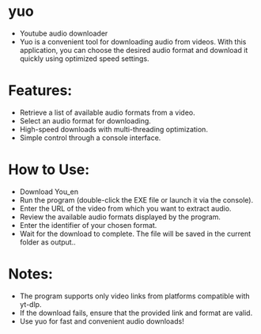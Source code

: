 # yuo
- Youtube audio downloader
- Yuo is a convenient tool for downloading audio from videos. With this application, you can choose the desired audio format and download it quickly using optimized speed settings.

# Features:

- Retrieve a list of available audio formats from a video.
- Select an audio format for downloading.
- High-speed downloads with multi-threading optimization.
- Simple control through a console interface.

# How to Use:

- Download You_en
- Run the program (double-click the EXE file or launch it via the console).
- Enter the URL of the video from which you want to extract audio.
- Review the available audio formats displayed by the program.
- Enter the identifier of your chosen format.
- Wait for the download to complete. The file will be saved in the current folder as output.<extension>.

# Notes:

- The program supports only video links from platforms compatible with yt-dlp.
- If the download fails, ensure that the provided link and format are valid.
- Use yuo for fast and convenient audio downloads!
